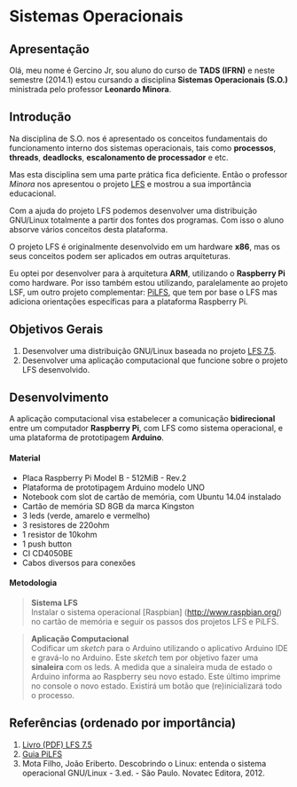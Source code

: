 # Sistemas Operacionais

## Apresentação

Olá, meu nome é Gercino Jr, sou aluno do curso de **TADS (IFRN)** e neste semestre (2014.1) estou cursando a disciplina **Sistemas Operacionais (S.O.)** ministrada pelo professor **Leonardo Minora**. 

## Introdução

Na disciplina de S.O. nos é apresentado os conceitos fundamentais do funcionamento interno dos sistemas operacionais, tais como **processos**, **threads**, **deadlocks**, **escalonamento de processador** e etc.

Mas esta disciplina sem uma parte prática fica deficiente. Então o professor *Minora* nos apresentou o projeto [LFS](http://www.linuxfromscratch.org/) e mostrou a sua importância educacional.

Com a ajuda do projeto LFS podemos desenvolver uma distribuição GNU/Linux totalmente a partir dos fontes dos programas. Com isso o aluno absorve vários conceitos desta plataforma.

O projeto LFS é originalmente desenvolvido em um hardware **x86**, mas os seus conceitos podem ser aplicados em outras arquiteturas.

Eu optei por desenvolver para à arquitetura **ARM**, utilizando o **Raspberry Pi** como hardware. Por isso também estou utilizando, paralelamente ao projeto LSF, um outro projeto complementar: [PiLFS](http://www.intestinate.com/pilfs/), que tem por base o LFS mas adiciona orientações específicas para a plataforma Raspberry Pi.

## Objetivos Gerais

1. Desenvolver uma distribuição GNU/Linux baseada no projeto [LFS 7.5](http://www.linuxfromscratch.org/).
2. Desenvolver uma aplicação computacional que funcione sobre o projeto LFS desenvolvido. 

## Desenvolvimento

A aplicação computacional visa estabelecer a comunicação **bidirecional** entre um computador **Raspberry Pi**, com LFS como sistema operacional, e uma plataforma de prototipagem **Arduino**.

#### Material

* Placa Raspberry Pi Model B - 512MiB - Rev.2
* Plataforma de prototipagem Arduino modelo UNO
* Notebook com slot de cartão de memória, com Ubuntu 14.04 instalado
* Cartão de memória SD 8GB da marca Kingston
* 3 leds (verde, amarelo e vermelho)
* 3 resistores de 220ohm
* 1 resistor de 10kohm
* 1 push button
* CI CD4050BE
* Cabos diversos para conexões

#### Metodologia

> **Sistema LFS**  
Instalar o sistema operacional [Raspbian] (http://www.raspbian.org/) no cartão de memória e seguir os passos dos projetos LFS e PiLFS.

> **Aplicação Computacional**  
Codificar um *sketch* para o Arduino utilizando o aplicativo Arduino IDE e gravá-lo no Arduino. Este *sketch* tem por objetivo fazer uma **sinaleira** com os leds. A medida que a sinaleira muda de estado o Arduino informa ao Raspberry seu novo estado. Este último imprime no console o novo estado. Existirá um botão que (re)inicializará todo o processo. 

## Referências (ordenado por importância)

1. [Livro (PDF) LFS 7.5](http://www.linuxfromscratch.org/lfs/downloads/stable/)
2. [Guia PiLFS](http://www.intestinate.com/pilfs/guide.html)
3. Mota Filho, João Eriberto. Descobrindo o Linux: entenda o sistema operacional GNU/Linux - 3.ed. - São Paulo. Novatec Editora, 2012.

